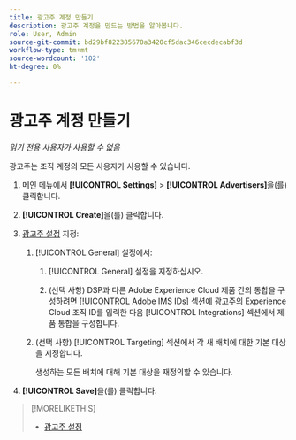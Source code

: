 ```yaml
---
title: 광고주 계정 만들기
description: 광고주 계정을 만드는 방법을 알아봅니다.
role: User, Admin
source-git-commit: bd29bf822385670a3420cf5dac346cecdecabf3d
workflow-type: tm+mt
source-wordcount: '102'
ht-degree: 0%

---
```


# 광고주 계정 만들기

*읽기 전용 사용자가 사용할 수 없음*

<!-- Not published -->

광고주는 조직 계정의 모든 사용자가 사용할 수 있습니다.

1. 메인 메뉴에서 **[!UICONTROL Settings]** > **[!UICONTROL Advertisers]**&#x200B;을(를) 클릭합니다.

1. **[!UICONTROL Create]**&#x200B;을(를) 클릭합니다.

1. [광고주 설정](advertiser-settings.md) 지정:

   1. [!UICONTROL General] 설정에서:

      1. [!UICONTROL General] 설정을 지정하십시오.

      1. (선택 사항) DSP과 다른 Adobe Experience Cloud 제품 간의 통합을 구성하려면 [!UICONTROL Adobe IMS IDs] 섹션에 광고주의 Experience Cloud 조직 ID를 입력한 다음 [!UICONTROL Integrations] 섹션에서 제품 통합을 구성합니다.

   1. (선택 사항) [!UICONTROL Targeting] 섹션에서 각 새 배치에 대한 기본 대상을 지정합니다.

      생성하는 모든 배치에 대해 기본 대상을 재정의할 수 있습니다.

1. **[!UICONTROL Save]**&#x200B;을(를) 클릭합니다.

>[!MORELIKETHIS]
>
>* [광고주 설정](/help/dsp/admin/advertiser-settings.md)
